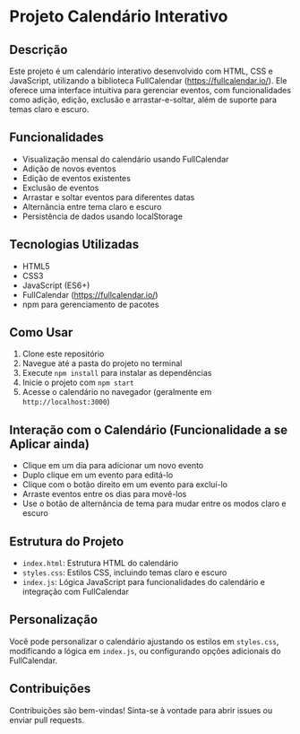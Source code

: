 # Projeto Calendário Interativo

## Descrição
Este projeto é um calendário interativo desenvolvido com HTML, CSS e JavaScript, utilizando a biblioteca FullCalendar (https://fullcalendar.io/). Ele oferece uma interface intuitiva para gerenciar eventos, com funcionalidades como adição, edição, exclusão e arrastar-e-soltar, além de suporte para temas claro e escuro.

## Funcionalidades
- Visualização mensal do calendário usando FullCalendar
- Adição de novos eventos
- Edição de eventos existentes
- Exclusão de eventos
- Arrastar e soltar eventos para diferentes datas
- Alternância entre tema claro e escuro
- Persistência de dados usando localStorage

## Tecnologias Utilizadas
- HTML5
- CSS3
- JavaScript (ES6+)
- FullCalendar (https://fullcalendar.io/)
- npm para gerenciamento de pacotes

## Como Usar
1. Clone este repositório
2. Navegue até a pasta do projeto no terminal
3. Execute `npm install` para instalar as dependências
4. Inicie o projeto com `npm start`
5. Acesse o calendário no navegador (geralmente em `http://localhost:3000`)

## Interação com o Calendário (Funcionalidade a se Aplicar ainda)
- Clique em um dia para adicionar um novo evento
- Duplo clique em um evento para editá-lo
- Clique com o botão direito em um evento para excluí-lo
- Arraste eventos entre os dias para movê-los
- Use o botão de alternância de tema para mudar entre os modos claro e escuro

## Estrutura do Projeto
- `index.html`: Estrutura HTML do calendário
- `styles.css`: Estilos CSS, incluindo temas claro e escuro
- `index.js`: Lógica JavaScript para funcionalidades do calendário e integração com FullCalendar

## Personalização
Você pode personalizar o calendário ajustando os estilos em `styles.css`, modificando a lógica em `index.js`, ou configurando opções adicionais do FullCalendar.

## Contribuições
Contribuições são bem-vindas! Sinta-se à vontade para abrir issues ou enviar pull requests.
